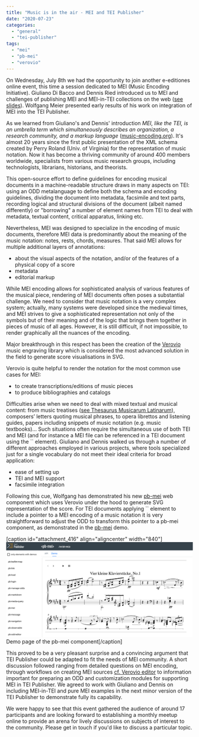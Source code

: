 ```yaml
---
title: "Music is in the air - MEI and TEI Publisher"
date: "2020-07-23"
categories: 
  - "general"
  - "tei-publisher"
tags: 
  - "mei"
  - "pb-mei"
  - "verovio"
---
```


On Wednesday, July 8th we had the opportunity to join another e-editiones online event, this time a session dedicated to MEI (Music Encoding Initiative). Giuliano Di Bacco and Dennis Ried introduced us to MEI and challenges of publishing MEI and MEI-in-TEI collections on the web ([see slides](https://e-editiones.org/wp-content/uploads/2020/07/MEI_4_GDB_DR.pdf "MEI 4 EE presentation GDB&amp;DR")). Wolfgang Meier presented early results of his work on integration of MEI into the TEI Publisher.

As we learned from Giuliano's and Dennis' introduction _MEI, like the TEI, is an umbrella term which simultaneously describes an organization, a research community, and a markup language_ ([music-encoding.org](https://music-encoding.org/about/)). It's almost 20 years since the first public presentation of the XML schema created by Perry Roland (Univ. of Virginia) for the representation of music notation. Now it has become a thriving community of around 400 members worldwide, specialists from various music research groups, including technologists, librarians, historians, and theorists.

This open-source effort to define guidelines for encoding musical documents in a machine-readable structure draws in many aspects on TEI: using an ODD metalanguage to define both the schema and encoding guidelines, dividing the document into metadata, facsimile and text parts, recording logical and structural divisions of the document (albeit named differently) or "borrowing" a number of element names from TEI to deal with metadata, textual content, critical apparatus, linking etc.

Nevertheless, MEI was designed to specialize in the encoding of music documents, therefore MEI data is predominantly about the meaning of the music notation: notes, rests, chords, measures. That said MEI allows for multiple additional layers of annotations:

- about the visual aspects of the notation, and/or of the features of a physical copy of a score
- metadata
- editorial markup

While MEI encoding allows for sophisticated analysis of various features of the musical piece, rendering of MEI documents often poses a substantial challenge. We need to consider that music notation is a very complex system; actually, many systems were developed since the medieval times, and MEI strives to give a sophisticated representation not only of the symbols but of their meaning and of the logic that brings them together in pieces of music of all ages. However, it is still difficult, if not impossible, to render graphically all the nuances of the encoding.

Major breakthrough in this respect has been the creation of the [Verovio](https://www.verovio.org) music engraving library which is considered the most advanced solution in the field to generate score visualisations in SVG.

Verovio is quite helpful to render the notation for the most common use cases for MEI:

- to create transcriptions/editions of music pieces
- to produce bibliographies and catalogs

Difficulties arise when we need to deal with mixed textual and musical content: from music treatises ([see Thesaurus Musicarum Latinarum](http://www.chmtl.indiana.edu/tml)), composers’ letters quoting musical phrases, to opera librettos and listening guides, papers including snippets of music notation (e.g. music textbooks)... Such situations often require the simultaneous use of both TEI and MEI (and for instance a MEI file can be referenced in a TEI document using the \`\` element). Giuliano and Dennis walked us through a number of different approaches employed in various projects, where tools specialized just for a single vocabulary do not meet their ideal criteria for broad application:

- ease of setting up
- TEI and MEI support
- facsimile integration

Following this cue, Wolfgang has demonstrated his new [pb-mei](https://unpkg.com/@teipublisher/pb-components@1.0.0/dist/api.html#pb-mei.0) web component which uses Verovio under the hood to generate SVG representation of the score. For TEI documents applying \`\` element to include a pointer to a MEI encoding of a music notation it is very straightforward to adjust the ODD to transform this pointer to a pb-mei component, as demonstrated in the [pb-mei](https://unpkg.com/@teipublisher/pb-components@1.0.0/dist/api.html#pb-mei.1) demo.

\[caption id="attachment\_416" align="aligncenter" width="840"\]![mei](/img/mei-demo-1024x523.png) Demo page of the pb-mei component\[/caption\]

This proved to be a very pleasant surprise and a convincing argument that TEI Publisher could be adapted to fit the needs of MEI community. A short discussion followed ranging from detailed questions on MEI encoding, through workflows on creating MEI sources [cf. Verovio editor](https://editor.verovio.org) to information important for preparing an ODD and customization modules for supporting MEI in TEI Publisher. We agreed to work with Giuliano and Dennis on including MEI-in-TEI and pure MEI examples in the next minor version of the TEI Publisher to demonstrate fully its capability.

We were happy to see that this event gathered the audience of around 17 participants and are looking forward to establishing a monthly meetup online to provide an arena for lively discussions on subjects of interest to the community. Please get in touch if you'd like to discuss a particular topic.
